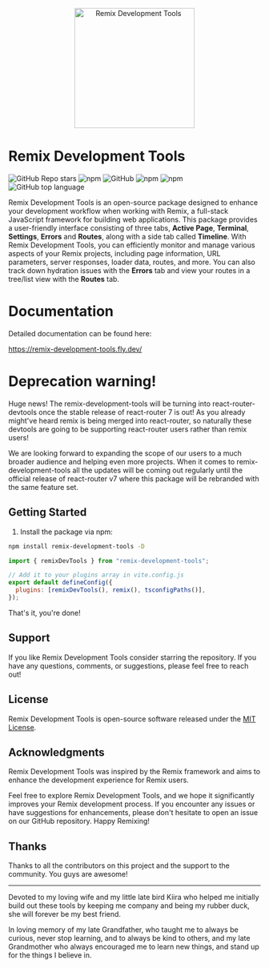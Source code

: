 <p align="center">
<img src="./assets/remix-dev-tools.png" style="display: block; margin: 0 auto;" align="middle" height="240" alt="Remix Development Tools"  />
</p>

# Remix Development Tools

![GitHub Repo stars](https://img.shields.io/github/stars/Code-Forge-Net/Remix-Dev-Tools?style=social)
![npm](https://img.shields.io/npm/v/remix-development-tools?style=plastic)
![GitHub](https://img.shields.io/github/license/Code-Forge-Net/Remix-Dev-Tools?style=plastic)
![npm](https://img.shields.io/npm/dy/remix-development-tools?style=plastic)
![npm](https://img.shields.io/npm/dw/remix-development-tools?style=plastic)
![GitHub top language](https://img.shields.io/github/languages/top/Code-Forge-Net/Remix-Dev-Tools?style=plastic)

Remix Development Tools is an open-source package designed to enhance your development workflow when working with Remix, a full-stack JavaScript framework for building web applications. This package provides a user-friendly interface consisting of three tabs, **Active Page**, **Terminal**, **Settings**, **Errors** and **Routes**, along with a side tab called **Timeline**. With Remix Development Tools, you can efficiently monitor and manage various aspects of your Remix projects, including page information, URL parameters, server responses, loader data, routes, and more. You can
also track down hydration issues with the **Errors** tab and view your routes in a tree/list view with the **Routes** tab.

# Documentation

Detailed documentation can be found here:

https://remix-development-tools.fly.dev/


# Deprecation warning!

Huge news! The remix-development-tools will be turning into react-router-devtools once the stable release of react-router 7 is out! As you already might've heard remix is being merged into react-router, so naturally these devtools are going to be supporting react-router users rather than remix users!

We are looking forward to expanding the scope of our users to a much broader audience and helping even more projects. When it comes to remix-development-tools all the updates will be coming out regularly until the official release of react-router v7 where this package will be rebranded with the same feature set.

## Getting Started

1. Install the package via npm:

```bash
npm install remix-development-tools -D
```

```js
import { remixDevTools } from "remix-development-tools";

// Add it to your plugins array in vite.config.js
export default defineConfig({
  plugins: [remixDevTools(), remix(), tsconfigPaths()],
});
```

That's it, you're done!


## Support

If you like Remix Development Tools consider starring the repository. If you have any questions, comments, or suggestions, please feel free to reach out!

## License

Remix Development Tools is open-source software released under the [MIT License](https://opensource.org/licenses/MIT).

## Acknowledgments

Remix Development Tools was inspired by the Remix framework and aims to enhance the development experience for Remix users.

Feel free to explore Remix Development Tools, and we hope it significantly improves your Remix development process. If you encounter any issues or have suggestions for enhancements, please don't hesitate to open an issue on our GitHub repository. Happy Remixing!

## Thanks

Thanks to all the contributors on this project and the support to the community. You guys are awesome!

---

Devoted to my loving wife and my little late bird Kiira who helped me initially build out these tools by keeping me company and being my rubber duck, she will forever be my best friend.

In loving memory of my late Grandfather, who taught me to always be curious, never stop learning, and to always be kind to others, and my late Grandmother who always encouraged me to learn new things, and stand up for the things I believe in.
